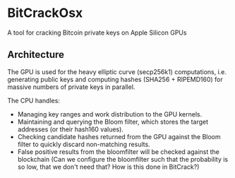 # BitCrackOsx
A tool for cracking Bitcoin private keys on Apple Silicon GPUs


## Architecture
The GPU is used for the heavy elliptic curve (secp256k1) computations, i.e. generating public keys and computing hashes (SHA256 + RIPEMD160) for massive numbers of private keys in parallel.

The CPU handles:
* Managing key ranges and work distribution to the GPU kernels.
* Maintaining and querying the Bloom filter, which stores the target addresses (or their hash160 values).
* Checking candidate hashes returned from the GPU against the Bloom filter to quickly discard non-matching results.
* False positive results from the bloomfilter will be checked against the blockchain (Can we configure the bloomfilter such that the probability is so low, that we don't need that? How is this done in BitCrack?)





